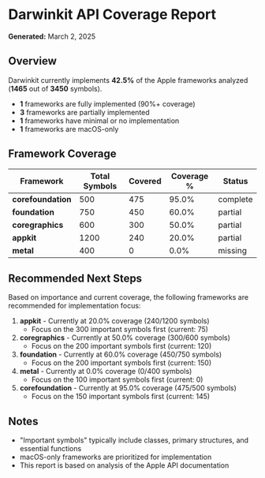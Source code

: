 # Darwinkit API Coverage Report

**Generated:** March 2, 2025

## Overview

Darwinkit currently implements **42.5%** of the Apple frameworks analyzed (**1465** out of **3450** symbols).

- **1** frameworks are fully implemented (90%+ coverage)
- **3** frameworks are partially implemented
- **1** frameworks have minimal or no implementation
- **1** frameworks are macOS-only

## Framework Coverage

| Framework | Total Symbols | Covered | Coverage % | Status |
|-----------|---------------|---------|-----------|--------|
| **corefoundation** | 500 | 475 | 95.0% | complete |
| **foundation** | 750 | 450 | 60.0% | partial |
| **coregraphics** | 600 | 300 | 50.0% | partial |
| **appkit** | 1200 | 240 | 20.0% | partial |
| **metal** | 400 | 0 | 0.0% | missing |

## Recommended Next Steps

Based on importance and current coverage, the following frameworks are recommended for implementation focus:
1. **appkit** - Currently at 20.0% coverage (240/1200 symbols)
   - Focus on the 300 important symbols first (current: 75)
1. **coregraphics** - Currently at 50.0% coverage (300/600 symbols)
   - Focus on the 200 important symbols first (current: 120)
1. **foundation** - Currently at 60.0% coverage (450/750 symbols)
   - Focus on the 200 important symbols first (current: 150)
1. **metal** - Currently at 0.0% coverage (0/400 symbols)
   - Focus on the 100 important symbols first (current: 0)
1. **corefoundation** - Currently at 95.0% coverage (475/500 symbols)
   - Focus on the 150 important symbols first (current: 145)

## Notes

- "Important symbols" typically include classes, primary structures, and essential functions
- macOS-only frameworks are prioritized for implementation
- This report is based on analysis of the Apple API documentation